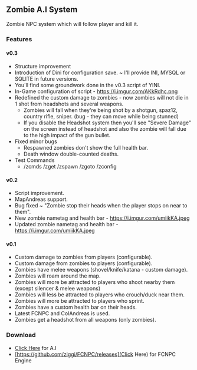 ## Zombie A.I System
Zombie NPC system which will follow player and kill it.

### Features
#### v0.3
- Structure improvement 
- Introduction of Dini for configuration save. ~ I'll provide INI, MYSQL or SQLITE in future versions.
- You'll find some groundwork done in the v0.3 script of YINI.
- In-Game configuration of script - https://i.imgur.com/AKkRdhc.png
- Redefined the custom damage to zombies - now zombies will not die in 1 shot from headshots and several weapons.
   - Zombies will fall when they're being shot by a shotgun, spaz12, country rifle, sniper. (bug - they can move while being stunned)
   - If you disable the Headshot system then you'll see "Severe Damage" on the screen instead of headshot and also the zombie will fall due to the high impact of the gun bullet.
- Fixed minor bugs
   - Respawned zombies don't show the full health bar.
   - Death window double-counted deaths.
- Test Commands
   - /zcmds /zget /zspawn /zgoto /zconfig

#### v0.2
* Script improvement.
* MapAndreas support.
* Bug fixed ~ "Zombie stop their heads when the player stops on near to them".
* New zombie nametag and health bar - https://i.imgur.com/umiikKA.jpeg
* Updated zombie nametag and health bar - https://i.imgur.com/umiikKA.jpeg

#### v0.1
* Custom damage to zombies from players (configurable).
* Custom damage from zombies to players (configurable).
* Zombies have melee weapons (shovel/knife/katana - custom damage).
* Zombies will roam around the map.
* Zombies will more be attracted to players who shoot nearby them (except silencer & melee weapons)
* Zombies will less be attracted to players who crouch/duck near them.
* Zombies will more be attracted to players who sprint.
* Zombies have a custom health bar on their heads.
* Latest FCNPC and ColAndreas is used.
* Zombies get a headshot from all weapons (only zombies).

### Download
- <a href = "https://github.com/siddharthamks/Zombie/releases">Click Here</a> for A.I
- [https://github.com/ziggi/FCNPC/releases](Click Here) for FCNPC Engine
